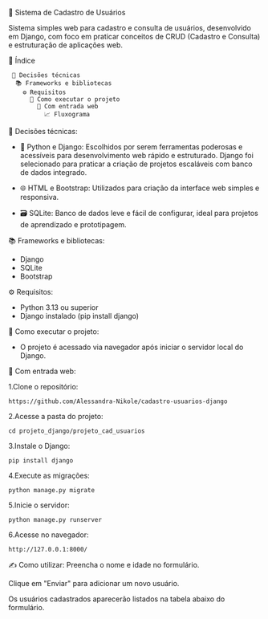 💼 Sistema de Cadastro de Usuários

Sistema simples web para cadastro e consulta de usuários, desenvolvido em Django, com foco em praticar conceitos de CRUD (Cadastro e Consulta) e estruturação de aplicações web.

📑 Índice  

     🔧 Decisões técnicas
      📚 Frameworks e bibliotecas
        ⚙️ Requisitos
          🚀 Como executar o projeto
            📂 Com entrada web
              📈 Fluxograma

🔧 Decisões técnicas:
- 🐍 Python e Django: Escolhidos por serem ferramentas poderosas e acessíveis para desenvolvimento web rápido e estruturado. Django foi selecionado para praticar a criação de projetos escaláveis com banco de dados integrado.

- 🌐 HTML e Bootstrap: Utilizados para criação da interface web simples e responsiva.

- 🗃️ SQLite: Banco de dados leve e fácil de configurar, ideal para projetos de aprendizado e prototipagem.

📚 Frameworks e bibliotecas:
- Django
- SQLite
- Bootstrap

⚙️ Requisitos:
- Python 3.13 ou superior
- Django instalado (pip install django)

🚀 Como executar o projeto:
- O projeto é acessado via navegador após iniciar o servidor local do Django.

📂 Com entrada web:

1.Clone o repositório:

    https://github.com/Alessandra-Nikole/cadastro-usuarios-django

2.Acesse a pasta do projeto:

    cd projeto_django/projeto_cad_usuarios

3.Instale o Django:

    pip install django

4.Execute as migrações:
  
    python manage.py migrate

5.Inicie o servidor:

    python manage.py runserver

6.Acesse no navegador:

    http://127.0.0.1:8000/

✍️ Como utilizar:
Preencha o nome e idade no formulário.

Clique em "Enviar" para adicionar um novo usuário.

Os usuários cadastrados aparecerão listados na tabela abaixo do formulário.
